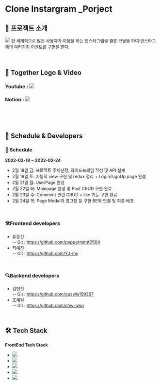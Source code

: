 # Clone Instargram _Porject


## 🎡 프로젝트 소개
<img src="https://user-images.githubusercontent.com/73277351/155522586-e88792c6-0af2-4c79-ab20-71bbd43f9a01.png"/>
전 세계적으로 많은 사용자가 이용을 하는 인스타그램을 클론 코딩을 하여 인스타그램의 여러가지 이벤트를 구현을 한다. 
<br/><br/><br/>


## 🎥 Together Logo & Video

### Youtube : <a href="https://picturesque-fifth-30a.notion.site/Instagram-Clone-65db16336d68488395757dca39c89103"><img src="https://img.shields.io/badge/Youtube-red?style=flat-square&logo=Youtube&logoColor=white"/></a>

### Notion : <a href="https://picturesque-fifth-30a.notion.site/Instagram-Clone-65db16336d68488395757dca39c89103"><img src="https://img.shields.io/badge/Notion-black?style=flat-square&logo=Notion&logoColor=white"/></a>

<br/><br/><br/>



## 📅 Schedule & Developers

### 📅 Schedule
**2022-02-18 ~ 2022-02-24**
- 2월 18일 금: 프로젝트 주제선정, 와이드프레임 작성 및 API 설계 
- 2월 19일 토: 기능적 view 구현 및 redux 정리 + Login/signUp page 완성
- 2월 21일 월: UserPage 완성
- 2월 22일 화: Mainpage 완성 및 Post CRUD 구현 완료
- 2월 23일 수: Comment 관련 CRUD + like 기능 구현 완료
- 2월 24일 목: Page Modal과 경고창 등 구현 BE와 연결 및 최종 배포
<br/>

### 🛠️Frontend developers
- 유동건   
-- Git : https://github.com/peppermintt0504
- 최예진  
-- Git : https://github.com/YJ-my
<br/>

### 🔍Backend developers
- 김현진  
-- Git : https://github.com/guswls159357
- 조혜원   
-- Git : https://github.com/chw-owo
<br/>



## 🛠 Tech Stack
**FrontEnd Tech Stack**
- <img src="https://img.shields.io/badge/React-61DAFB?style=flat-square&logo=React&logoColor=white"/>
- <img src="https://img.shields.io/badge/GitHub-181717?style=flat-square&logo=GitHub&logoColor=white"/>
- <img src="https://img.shields.io/badge/Notion-000000?style=flat-square&logo=Notion&logoColor=white"/>
- <img src="https://img.shields.io/badge/AWS Amplify-FF9900?style=flat-square&logo=AWS Amplify&logoColor=white"/>
- <img src="https://img.shields.io/badge/Redux-764ABC?style=flat-square&logo=AWS Redux&logoColor=white"/>

